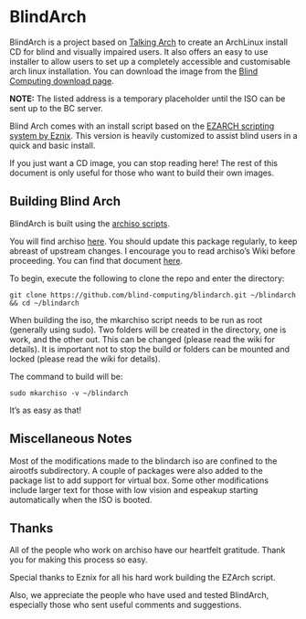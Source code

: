 # BlindArch

BlindArch is a project based on [Talking Arch](http://talkingarch.info) to create an ArchLinux install CD for blind and
visually impaired users. It also offers an easy to use installer to allow users to set up a completely accessible and
customisable arch linux installation. You can download the image from the [Blind Computing download
page](https://onlinemarketspecialist.com/blindarch/BlindArch-2020.11.04-x86_64.iso).

**NOTE:** The listed address is a temporary placeholder until the ISO can be sent up to the BC server.

Blind Arch comes with an install script based on the [EZARCH scripting system by
Eznix][ezarch]. This version is heavily customized to assist
blind users in a quick and basic install.

[ezarch]: https://sourceforge.net/projects/ezarch/ "Main SourceForge page"

If you just want a CD image, you can stop reading here! The rest of this document is only useful for those who want to
build their own images.

## Building Blind Arch

BlindArch is built using the [archiso scripts](https://wiki.archlinux.org/index.php/Archiso).

You will find archiso [here](https://www.archlinux.org/packages/extra/any/archiso/). You should update this package
regularly, to keep abreast of upstream changes. I encourage you to read archiso’s Wiki before proceeding. You can find
that document [here](https://wiki.archlinux.org/index.php/Archiso).

To begin, execute the following to clone the repo and enter the directory:

    git clone https://github.com/blind-computing/blindarch.git ~/blindarch && cd ~/blindarch

When building the iso, the mkarchiso script needs to be run as root (generally using sudo). Two folders will be created
in the directory, one is work, and the other out. This can be changed (please read the wiki for details). It is
important not to stop the build or folders can be mounted and locked (please read the wiki for details).

The command to build will be:

    sudo mkarchiso -v ~/blindarch

It’s as easy as that!

## Miscellaneous Notes

Most of the modifications made to the blindarch iso are confined to the airootfs subdirectory. A couple of packages were
also added to the package list to add support for virtual box. Some other modifications include larger text for those
with low vision and espeakup starting automatically when the ISO is booted.

## Thanks

All of the people who work on archiso have our heartfelt gratitude. Thank you for making this process so easy.

Special thanks to Eznix for all his hard work building the EZArch script.

Also, we appreciate the people who have used and tested BlindArch, especially those who sent useful comments and
suggestions.
